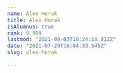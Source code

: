 ```yaml
---
name: Alex Horak
title: Alex Horak
isAlumnus: true
rank: 9.999
lastmod: "2021-08-03T10:24:19.812Z"
date: "2021-07-29T16:04:33.545Z"
slug: alex-horak

---
```

